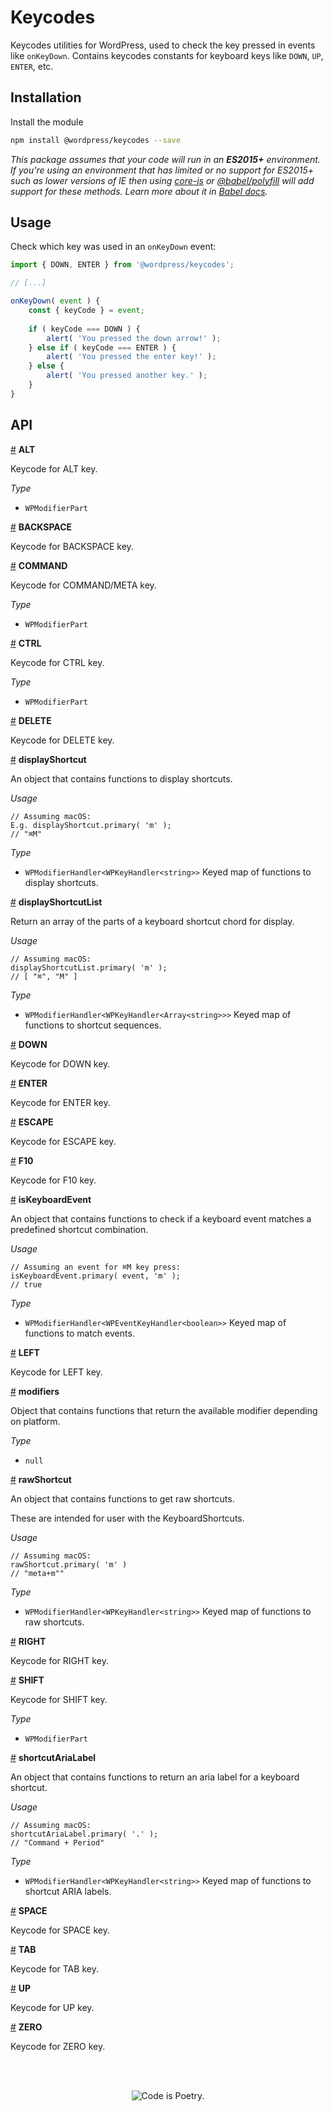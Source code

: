 # Keycodes

Keycodes utilities for WordPress, used to check the key pressed in events like `onKeyDown`. Contains keycodes constants for keyboard keys like `DOWN`, `UP`, `ENTER`, etc.

## Installation

Install the module

```bash
npm install @wordpress/keycodes --save
```

_This package assumes that your code will run in an **ES2015+** environment. If you're using an environment that has limited or no support for ES2015+ such as lower versions of IE then using [core-js](https://github.com/zloirock/core-js) or [@babel/polyfill](https://babeljs.io/docs/en/next/babel-polyfill) will add support for these methods. Learn more about it in [Babel docs](https://babeljs.io/docs/en/next/caveats)._

## Usage

Check which key was used in an `onKeyDown` event:

```js
import { DOWN, ENTER } from '@wordpress/keycodes';

// [...]

onKeyDown( event ) {
	const { keyCode } = event;
	
	if ( keyCode === DOWN ) {
		alert( 'You pressed the down arrow!' );
	} else if ( keyCode === ENTER ) {
		alert( 'You pressed the enter key!' );
	} else {
		alert( 'You pressed another key.' );
	}
}
```

## API

<!-- START TOKEN(Autogenerated API docs) -->

<a name="ALT" href="#ALT">#</a> **ALT**

Keycode for ALT key.

_Type_

-   `WPModifierPart` 

<a name="BACKSPACE" href="#BACKSPACE">#</a> **BACKSPACE**

Keycode for BACKSPACE key.

<a name="COMMAND" href="#COMMAND">#</a> **COMMAND**

Keycode for COMMAND/META key.

_Type_

-   `WPModifierPart` 

<a name="CTRL" href="#CTRL">#</a> **CTRL**

Keycode for CTRL key.

_Type_

-   `WPModifierPart` 

<a name="DELETE" href="#DELETE">#</a> **DELETE**

Keycode for DELETE key.

<a name="displayShortcut" href="#displayShortcut">#</a> **displayShortcut**

An object that contains functions to display shortcuts.

_Usage_

    // Assuming macOS:
    E.g. displayShortcut.primary( 'm' );
    // "⌘M"

_Type_

-   `WPModifierHandler<WPKeyHandler<string>>` Keyed map of functions to display shortcuts.

<a name="displayShortcutList" href="#displayShortcutList">#</a> **displayShortcutList**

Return an array of the parts of a keyboard shortcut chord for display.

_Usage_

    // Assuming macOS:
    displayShortcutList.primary( 'm' );
    // [ "⌘", "M" ]

_Type_

-   `WPModifierHandler<WPKeyHandler<Array<string>>>` Keyed map of functions to shortcut sequences.

<a name="DOWN" href="#DOWN">#</a> **DOWN**

Keycode for DOWN key.

<a name="ENTER" href="#ENTER">#</a> **ENTER**

Keycode for ENTER key.

<a name="ESCAPE" href="#ESCAPE">#</a> **ESCAPE**

Keycode for ESCAPE key.

<a name="F10" href="#F10">#</a> **F10**

Keycode for F10 key.

<a name="isKeyboardEvent" href="#isKeyboardEvent">#</a> **isKeyboardEvent**

An object that contains functions to check if a keyboard event matches a
predefined shortcut combination.

_Usage_

    // Assuming an event for ⌘M key press:
    isKeyboardEvent.primary( event, 'm' );
    // true

_Type_

-   `WPModifierHandler<WPEventKeyHandler<boolean>>` Keyed map of functions to match events.

<a name="LEFT" href="#LEFT">#</a> **LEFT**

Keycode for LEFT key.

<a name="modifiers" href="#modifiers">#</a> **modifiers**

Object that contains functions that return the available modifier
depending on platform.

_Type_

-   `null` 

<a name="rawShortcut" href="#rawShortcut">#</a> **rawShortcut**

An object that contains functions to get raw shortcuts.

These are intended for user with the KeyboardShortcuts.

_Usage_

    // Assuming macOS:
    rawShortcut.primary( 'm' )
    // "meta+m""

_Type_

-   `WPModifierHandler<WPKeyHandler<string>>` Keyed map of functions to raw shortcuts.

<a name="RIGHT" href="#RIGHT">#</a> **RIGHT**

Keycode for RIGHT key.

<a name="SHIFT" href="#SHIFT">#</a> **SHIFT**

Keycode for SHIFT key.

_Type_

-   `WPModifierPart` 

<a name="shortcutAriaLabel" href="#shortcutAriaLabel">#</a> **shortcutAriaLabel**

An object that contains functions to return an aria label for a keyboard
shortcut.

_Usage_

    // Assuming macOS:
    shortcutAriaLabel.primary( '.' );
    // "Command + Period"

_Type_

-   `WPModifierHandler<WPKeyHandler<string>>` Keyed map of functions to shortcut ARIA labels.

<a name="SPACE" href="#SPACE">#</a> **SPACE**

Keycode for SPACE key.

<a name="TAB" href="#TAB">#</a> **TAB**

Keycode for TAB key.

<a name="UP" href="#UP">#</a> **UP**

Keycode for UP key.

<a name="ZERO" href="#ZERO">#</a> **ZERO**

Keycode for ZERO key.


<!-- END TOKEN(Autogenerated API docs) -->

<br/><br/><p align="center"><img src="https://s.w.org/style/images/codeispoetry.png?1" alt="Code is Poetry." /></p>
